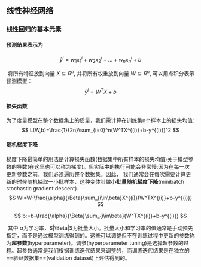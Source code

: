 ## 线性神经网络



### 线性回归的基本元素



#### 预测结果表示为

$$
\hat{y}^{i}=w_1x_1^{i}+w_2x_2^{i}+...+w_nx_n^{i}+b
$$

​	将所有特征放到向量 $X\subseteq R^n$, 并将所有权重放到向量 $W\subseteq R^n$, 可以用点积分表示预测模型：
$$
\hat{y}^i=W^TX+b
$$

#### 损失函数

​	为了度量模型在整个数据集上的质量，我们需计算在训练集n个样本上的损失均值:
$$
L(W,b)=\frac{1}{2n}\sum_{i=0}^n(W^TX^{(i)}+b-y^{(i)})^2
$$

#### 随机梯度下降

​	梯度下降最简单的用法是计算损失函数(数据集中所有样本的损失均值)关于模型参数的导数(在这里也可以称为梯度)。但实际中的执行可能会非常慢:因为在每一次更新参数之前，我们必须遍历整个数据集。因此， 我们通常会在每次需要计算更新的时候随机抽取一小批样本，这种变体叫做**小批量随机梯度下降**(minibatch stochastic gradient descent).
$$
W:=W-\frac{\alpha}{\Beta}\sum_{i\in\beta}X^{(i)}(W^TX^{(i)}+b-y^{(i)})
$$

$$
b:=b-\frac{\alpha}{\Beta}\sum_{i\in\beta}(W^TX^{(i)}+b-y^{(i)})
$$

​	其中 $\alpha$为学习率，$|\Beta|$为批量大小。批量大小和学习率的值通常是手动预先指定，而不是通过模型训练得到的。这些可以调整但不在训练过程中更新的参数称为**超参数**(hyperparameter)。调参(hyperparameter tuning)是选择超参数的过程。超参数通常是我们根据训练迭代结果来调整的，而训练迭代结果是在独立的==验证数据集==(validation dataset)上评估得到的。


